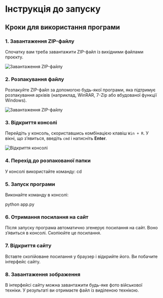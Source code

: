 # Інструкція до запуску

## Кроки для використання програми

### 1. Завантаження ZIP-файлу
Спочатку вам треба завантажити ZIP-файл із вихідними файлами проєкту.

![Завантаження ZIP-файлу](main/1.png)

### 2. Розпакування файлу
Розпакуйте ZIP-файл за допомогою будь-якої програми, яка підтримує розпакування архівів (наприклад, WinRAR, 7-Zip або вбудованої функції Windows).

![Завантаження ZIP-файлу](images/2(2)) 

### 3. Відкриття консолі
Перейдіть у консоль, скориставшись комбінацією клавіш `Win + R`. У вікні, що з’явиться, введіть `cmd` і натисніть **Enter**.

![Відкриття консолі](images/2)

### 4. Перехід до розпакованої папки
У консолі використайте команду: cd


### 5. Запуск програми
Виконайте команду в консолі:

python app.py

### 6. Отримання посилання на сайт
Після запуску програма автоматично згенерує посилання на сайт. Воно з’явиться в консолі. Скопіюйте це посилання.

### 7. Відкриття сайту
Вставте скопійоване посилання у браузер і відкрийте його. Ви побачите інтерфейс сайту.

### 8. Завантаження зображення

В інтерфейсі сайту можна завантажити будь-яке фото військової техніки. У результаті ви отримаєте файл із виділеною технікою.
